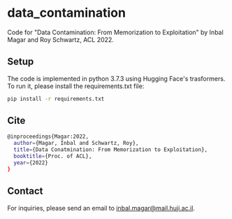 # data_contamination

Code for "Data Contamination: From Memorization to Exploitation" by Inbal Magar and Roy Schwartz, ACL 2022.

## Setup

The code is implemented in python 3.7.3 using Hugging Face's trasformers. To run it, please install the requirements.txt file:

```bash
pip install -r requirements.txt
```

## Cite

```bash
@inproceedings{Magar:2022,
  author={Magar, Inbal and Schwartz, Roy},
  title={Data Conatmination: From Memorization to Exploitation},
  booktitle={Proc. of ACL},
  year={2022}
}
```

## Contact
For inquiries, please send an email to inbal.magar@mail.huji.ac.il.
